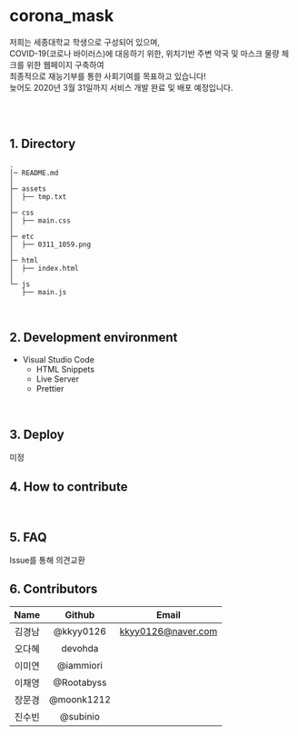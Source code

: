 # corona_mask
저희는 세종대학교 학생으로 구성되어 있으며,  
COVID-19(코로나 바이러스)에 대응하기 위한, 위치기반 주변 약국 및 마스크 물량 체크를 위한 웹페이지 구축하여  
최종적으로 재능기부를 통한 사회기여를 목표하고 있습니다!  
늦어도 2020년 3월 31일까지 서비스 개발 완료 및 배포 예정입니다.

<br><br>

## 1. Directory
```
.
│─ README.md
│
├─ assets
│  ├── tmp.txt
│
├─ css
│  ├── main.css
│
├─ etc
│  ├── 0311_1059.png
│
├─ html
│  ├── index.html
│
└─ js
   ├── main.js
```
<br>

## 2. Development environment
* Visual Studio Code
  * HTML Snippets
  * Live Server
  * Prettier
<br>

## 3. Deploy
미정
<br>

## 4. How to contribute
<br>

## 5. FAQ
Issue를 통해 의견교환
<br>

## 6. Contributors
|Name|Github|Email|
|:--:|:--:|:--:|
|김경남|@kkyy0126|kkyy0126@naver.com|
|오다혜|devohda|
|이미연|@iammiori|
|이채영|@Rootabyss||
|장문경|@moonk1212||
|진수빈|@subinio||
